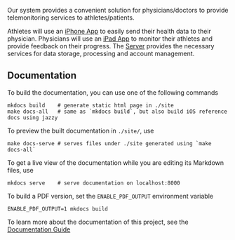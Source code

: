 Our system provides a convenient solution for physicians/doctors to provide telemonitoring services to athletes/patients.

Athletes will use an [iPhone App](/iPhone) to easily send their health data to their physician. Physicians will use an [iPad App](/iPad) to monitor their athletes and provide feedback on their progress. The [Server](/Server) provides the necessary services for data storage, processing and account management.

## Documentation

To build the documentation, you can use one of the following commands

    mkdocs build    # generate static html page in ./site
    make docs-all   # same as `mkdocs build`, but also build iOS reference docs using jazzy

To preview the built documentation in `./site/`, use

    make docs-serve # serves files under ./site generated using `make docs-all`

To get a live view of the documentation while you are editing its Markdown files, use

    mkdocs serve    # serve documentation on localhost:8000

To build a PDF version, set the `ENABLE_PDF_OUTPUT` environment variable

    ENABLE_PDF_OUTPUT=1 mkdocs build

To learn more about the documentation of this project, see the [Documentation Guide](/documentation)
